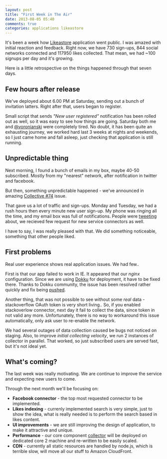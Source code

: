 ```yaml
---
layout: post
title: "First Week in The Air"
date: 2013-08-05 05:40
comments: true
categories: applications likeastore
---
```


It's been a week how [Likeastore](https://likeastore.com/) application went public. I was amazed with initial reaction and feedback. Right now, we have 730 sign-ups, 844 social networks connected and 117950 likes collected. That mean, we had ~100 signups per day and it's growing.

Here is a little retrospective on the things happened through that seven days.

<!-- More -->

## Few hours after release

We've deployed about 6.00 PM at Saturday, sending out a bunch of invitation latters. Right after that, users began to register.

Small script that sends *"New user registered"* notification has been rolled out as well, so it was easy to see how things are going. Saturday both me and [@voronianski](https://twitter.com/voronianski) were completely tired. No doubt, it has been quite an exhausting journey, we worked hard last 3 weeks at nights and weekends, so I just came home and fall asleep, just checking that application is still running.

## Unpredictable thing

Next morning, I found a bunch of emails in my box, maybe 40-50 subscribed. Mostly from my "nearest" network, after notification in twitter and facebook.

But then, something unpredictable happened - we've announced in amazing [Collective #74](http://t.co/4DinPVlcdk) issue.

That gave us a lot of traffic and sign-ups. Monday and Tuesday, we had a rush hours then every minute new user sign-up. My phone was ringing all the time, and my email box was full of notifications. People were [tweeting](https://twitter.com/search?q=likeastore&src=typd) about, we recieved few request for new service connectors as well.

I have to say, I was really pleased with that. We did something noticeable, something that other people liked.

## First problems

Real user experience shows real application issues. We had few..

First is that our app failed to work in IE. It appeared that our *nginx* configuration. Since we are using [Dokku]() for deployment, it have to be fixed there. Thanks to Dokku community, the issue has been resolved rather quickly and fix being [pushed](https://github.com/progrium/dokku/commit/33a3b85674e92fe883ba3151dee861f53914718a).

Another thing, that was not possible to see without some *real* data - stackoverflow OAuth token is very short living.. So, if you enabled stackoverlow connector, next day it fail to collect the data, since token in not valid any more. Unfortunately, there is no way to workaround this issue automatically, only ask user to re-enable the network.

We had several outages of data collection caused be bugs not noticed on staging. Also, to improve *initial collecting velocity*, we run 2 instances of collector in parallel. That worked, so just subscribed users are served fast, but it's not ideal yet.

## What's coming?

The last week was really motivating. We are continue to improve the service and expecting new users to come.

Through the next month we'll be focusing on:

* **Facebook connector** - the top most requested connector to be implemented.
* **Likes indexing** - currenly implemented search is very simple, just to show the idea, what is really needed is to perform the search based in likes content.
* **UI improvements** - we are still improving the design of application, to make it attractive and unique.
* **Performance** - our core component [collector](https://github.com/likeastore/collector) will be deployed on dedicated core 2 machine and re-written to be easily scaled.
* **CDN** - currently all static resources are handled by node.js, which is terrible slow, will move all our stuff to Amazon CloudFront.